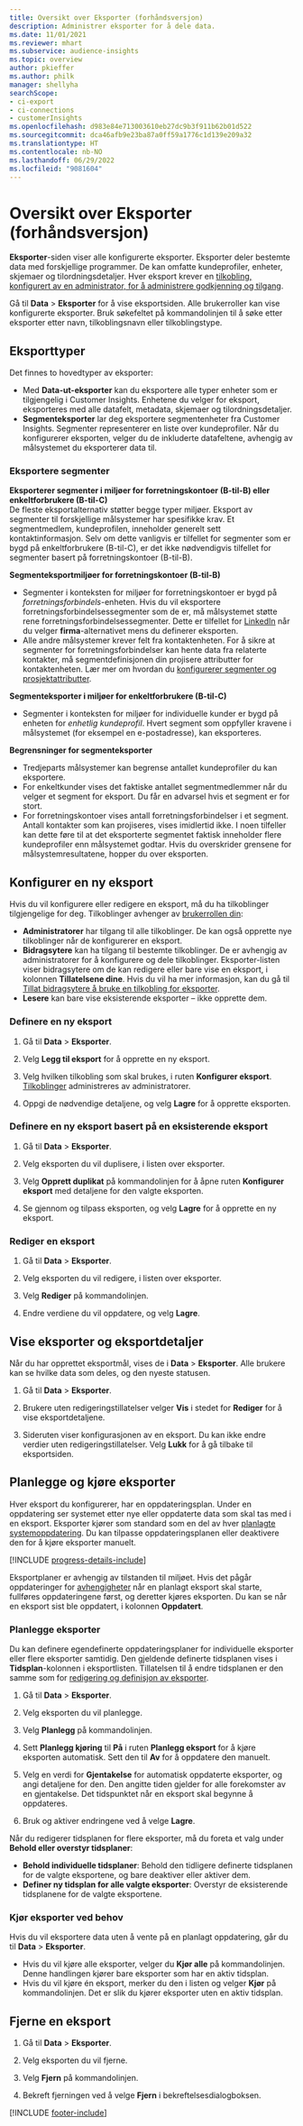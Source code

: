 ```yaml
---
title: Oversikt over Eksporter (forhåndsversjon)
description: Administrer eksporter for å dele data.
ms.date: 11/01/2021
ms.reviewer: mhart
ms.subservice: audience-insights
ms.topic: overview
author: pkieffer
ms.author: philk
manager: shellyha
searchScope:
- ci-export
- ci-connections
- customerInsights
ms.openlocfilehash: d983e84e713003610eb27dc9b3f911b62b01d522
ms.sourcegitcommit: dca46afb9e23ba87a0ff59a1776c1d139e209a32
ms.translationtype: HT
ms.contentlocale: nb-NO
ms.lasthandoff: 06/29/2022
ms.locfileid: "9081604"
---
```

# <a name="exports-preview-overview"></a>Oversikt over Eksporter (forhåndsversjon)

**Eksporter**-siden viser alle konfigurerte eksporter. Eksporter deler bestemte data med forskjellige programmer. De kan omfatte kundeprofiler, enheter, skjemaer og tilordningsdetaljer. Hver eksport krever en [tilkobling, konfigurert av en administrator, for å administrere godkjenning og tilgang](connections.md).

Gå til **Data** > **Eksporter** for å vise eksportsiden. Alle brukerroller kan vise konfigurerte eksporter. Bruk søkefeltet på kommandolinjen til å søke etter eksporter etter navn, tilkoblingsnavn eller tilkoblingstype.

## <a name="export-types"></a>Eksporttyper

Det finnes to hovedtyper av eksporter:  

- Med **Data-ut-eksporter** kan du eksportere alle typer enheter som er tilgjengelig i Customer Insights. Enhetene du velger for eksport, eksporteres med alle datafelt, metadata, skjemaer og tilordningsdetaljer. 
- **Segmenteksporter** lar deg eksportere segmentenheter fra Customer Insights. Segmenter representerer en liste over kundeprofiler. Når du konfigurerer eksporten, velger du de inkluderte datafeltene, avhengig av målsystemet du eksporterer data til. 

### <a name="export-segments"></a>Eksportere segmenter

**Eksporterer segmenter i miljøer for forretningskontoer (B-til-B) eller enkeltforbrukere (B-til-C)**  
De fleste eksportalternativ støtter begge typer miljøer. Eksport av segmenter til forskjellige målsystemer har spesifikke krav. Et segmentmedlem, kundeprofilen, inneholder generelt sett kontaktinformasjon. Selv om dette vanligvis er tilfellet for segmenter som er bygd på enkeltforbrukere (B-til-C), er det ikke nødvendigvis tilfellet for segmenter basert på forretningskontoer (B-til-B). 

**Segmenteksportmiljøer for forretningskontoer (B-til-B)**  
- Segmenter i konteksten for miljøer for forretningskontoer er bygd på *forretningsforbindels*-enheten. Hvis du vil eksportere forretningsforbindelsessegmenter som de er, må målsystemet støtte rene forretningsforbindelsessegmenter. Dette er tilfellet for [LinkedIn](export-linkedin-ads.md) når du velger **firma**-alternativet mens du definerer eksporten.
- Alle andre målsystemer krever felt fra kontaktenheten. For å sikre at segmenter for forretningsforbindelser kan hente data fra relaterte kontakter, må segmentdefinisjonen din projisere attributter for kontaktenheten. Lær mer om hvordan du [konfigurerer segmenter og prosjektattributter](segment-builder.md).

**Segmenteksporter i miljøer for enkeltforbrukere (B-til-C)**  
- Segmenter i konteksten for miljøer for individuelle kunder er bygd på enheten for *enhetlig kundeprofil*. Hvert segment som oppfyller kravene i målsystemet (for eksempel en e-postadresse), kan eksporteres.

**Begrensninger for segmenteksporter**  
- Tredjeparts målsystemer kan begrense antallet kundeprofiler du kan eksportere. 
- For enkeltkunder vises det faktiske antallet segmentmedlemmer når du velger et segment for eksport. Du får en advarsel hvis et segment er for stort. 
- For forretningskontoer vises antall forretningsforbindelser i et segment. Antall kontakter som kan projiseres, vises imidlertid ikke. I noen tilfeller kan dette føre til at det eksporterte segmentet faktisk inneholder flere kundeprofiler enn målsystemet godtar. Hvis du overskrider grensene for målsystemresultatene, hopper du over eksporten. 

## <a name="set-up-a-new-export"></a>Konfigurer en ny eksport  
Hvis du vil konfigurere eller redigere en eksport, må du ha tilkoblinger tilgjengelige for deg. Tilkoblinger avhenger av [brukerrollen din](permissions.md):
- **Administratorer** har tilgang til alle tilkoblinger. De kan også opprette nye tilkoblinger når de konfigurerer en eksport.
- **Bidragsytere** kan ha tilgang til bestemte tilkoblinger. De er avhengig av administratorer for å konfigurere og dele tilkoblinger. Eksporter-listen viser bidragsytere om de kan redigere eller bare vise en eksport, i kolonnen **Tillatelsene dine**. Hvis du vil ha mer informasjon, kan du gå til [Tillat bidragsytere å bruke en tilkobling for eksporter](connections.md#allow-contributors-to-use-a-connection-for-exports).
- **Lesere** kan bare vise eksisterende eksporter – ikke opprette dem.

### <a name="define-a-new-export"></a>Definere en ny eksport

1. Gå til **Data** > **Eksporter**.

1. Velg **Legg til eksport** for å opprette en ny eksport.

1. Velg hvilken tilkobling som skal brukes, i ruten **Konfigurer eksport**. [Tilkoblinger](connections.md) administreres av administratorer. 

1. Oppgi de nødvendige detaljene, og velg **Lagre** for å opprette eksporten.

### <a name="define-a-new-export-based-on-an-existing-export"></a>Definere en ny eksport basert på en eksisterende eksport

1. Gå til **Data** > **Eksporter**.

1. Velg eksporten du vil duplisere, i listen over eksporter.

1. Velg **Opprett duplikat** på kommandolinjen for å åpne ruten **Konfigurer eksport** med detaljene for den valgte eksporten.

1. Se gjennom og tilpass eksporten, og velg **Lagre** for å opprette en ny eksport.

### <a name="edit-an-export"></a>Rediger en eksport

1. Gå til **Data** > **Eksporter**.

1. Velg eksporten du vil redigere, i listen over eksporter.

1. Velg **Rediger** på kommandolinjen.

1. Endre verdiene du vil oppdatere, og velg **Lagre**.

## <a name="view-exports-and-export-details"></a>Vise eksporter og eksportdetaljer

Når du har opprettet eksportmål, vises de i **Data** > **Eksporter**. Alle brukere kan se hvilke data som deles, og den nyeste statusen.

1. Gå til **Data** > **Eksporter**.

1. Brukere uten redigeringstillatelser velger **Vis** i stedet for **Rediger** for å vise eksportdetaljene.

1. Sideruten viser konfigurasjonen av en eksport. Du kan ikke endre verdier uten redigeringstillatelser. Velg **Lukk** for å gå tilbake til eksportsiden.

## <a name="schedule-and-run-exports"></a>Planlegge og kjøre eksporter

Hver eksport du konfigurerer, har en oppdateringsplan. Under en oppdatering ser systemet etter nye eller oppdaterte data som skal tas med i en eksport. Eksporter kjører som standard som en del av hver [planlagte systemoppdatering](system.md#schedule-tab). Du kan tilpasse oppdateringsplanen eller deaktivere den for å kjøre eksporter manuelt.

[!INCLUDE [progress-details-include](includes/progress-details-pane.md)]

Eksportplaner er avhengig av tilstanden til miljøet. Hvis det pågår oppdateringer for [avhengigheter](system.md#refresh-processes) når en planlagt eksport skal starte, fullføres oppdateringene først, og deretter kjøres eksporten. Du kan se når en eksport sist ble oppdatert, i kolonnen **Oppdatert**.

### <a name="schedule-exports"></a>Planlegge eksporter

Du kan definere egendefinerte oppdateringsplaner for individuelle eksporter eller flere eksporter samtidig. Den gjeldende definerte tidsplanen vises i **Tidsplan**-kolonnen i eksportlisten. Tillatelsen til å endre tidsplanen er den samme som for [redigering og definisjon av eksporter](export-destinations.md#set-up-a-new-export). 

1. Gå til **Data** > **Eksporter**.

1. Velg eksporten du vil planlegge.

1. Velg **Planlegg** på kommandolinjen.

1. Sett **Planlegg kjøring** til **På** i ruten **Planlegg eksport** for å kjøre eksporten automatisk. Sett den til **Av** for å oppdatere den manuelt.

1. Velg en verdi for **Gjentakelse** for automatisk oppdaterte eksporter, og angi detaljene for den. Den angitte tiden gjelder for alle forekomster av en gjentakelse. Det tidspunktet når en eksport skal begynne å oppdateres.

1. Bruk og aktiver endringene ved å velge **Lagre**.

Når du redigerer tidsplanen for flere eksporter, må du foreta et valg under **Behold eller overstyr tidsplaner**:
- **Behold individuelle tidsplaner**: Behold den tidligere definerte tidsplanen for de valgte eksportene, og bare deaktiver eller aktiver dem.
- **Definer ny tidsplan for alle valgte eksporter**: Overstyr de eksisterende tidsplanene for de valgte eksportene.

### <a name="run-exports-on-demand"></a>Kjør eksporter ved behov

Hvis du vil eksportere data uten å vente på en planlagt oppdatering, går du til **Data** > **Eksporter**.

- Hvis du vil kjøre alle eksporter, velger du **Kjør alle** på kommandolinjen. Denne handlingen kjører bare eksporter som har en aktiv tidsplan.
- Hvis du vil kjøre én eksport, merker du den i listen og velger **Kjør** på kommandolinjen. Det er slik du kjører eksporter uten en aktiv tidsplan. 

## <a name="remove-an-export"></a>Fjerne en eksport

1. Gå til **Data** > **Eksporter**.

1. Velg eksporten du vil fjerne.

1. Velg **Fjern** på kommandolinjen.

1. Bekreft fjerningen ved å velge **Fjern** i bekreftelsesdialogboksen.


[!INCLUDE [footer-include](includes/footer-banner.md)]
